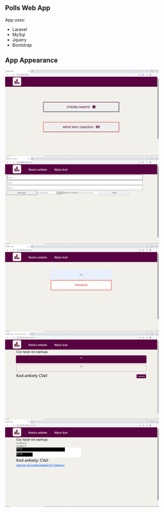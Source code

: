 ## Polls Web App

App uses:
- Laravel
- MySql
- Jquery
- Bootstrap

## App Appearance

![](https://github.com/BartDi/Ankiety/blob/df144ab4c0fd1d8c164d3e099a929b666d1b8649/main.jpg)
![](https://github.com/BartDi/Ankiety/blob/df144ab4c0fd1d8c164d3e099a929b666d1b8649/create.jpg)
![](https://github.com/BartDi/Ankiety/blob/df144ab4c0fd1d8c164d3e099a929b666d1b8649/enter.jpg)
![](https://github.com/BartDi/Ankiety/blob/df144ab4c0fd1d8c164d3e099a929b666d1b8649/vote.png)
![](https://github.com/BartDi/Ankiety/blob/df144ab4c0fd1d8c164d3e099a929b666d1b8649/result.jpg)
